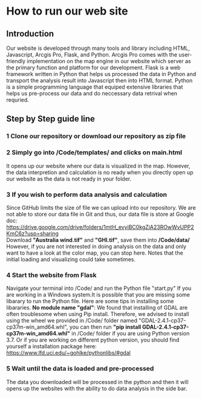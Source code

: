 How to run our web site
=================
## Introduction
Our website is developed through many tools and library including HTML, Javascript, Arcgis Pro, Flask, and Python. Arcgis Pro comes with the user-friendly implementation on the map engine in our website which server as the primary function and platform for our development. Flask is a  web framework written in Python that helps us processed the data in Python and transport the analysis result into Javascript then into HTML format. Python is a simple programming language that equiped extensive libraries that helps us pre-process our data and do neccessary data retrival when requried.

## Step by Step guide line

### 1 Clone our repository or download our repository as zip file

### 2 Simply go into /Code/templates/ and clicks on main.html
It opens up our website where our data is visualized in the map. However, the data interpretion and calculation is no ready when you directly open up our website as the data is not ready in your folder.

### 3 If you wish to perform data analysis and calculation
Since GitHub limits the size of file we can upload into our repository. We are not able to store our data file in Git and thus, our data file is store at Google doc: https://drive.google.com/drive/folders/1mtH_evyiBC0kgZiA23ROwWvUPP2KmC6z?usp=sharing <br/>
Download **"Australia wind.tif"** and **"GHI.tif"**, save them into **/Code/data/**
However, if you are not interested in doing analysis on the data and only want to have a look at the color map, you can stop here. Notes that the initial loading and visualizing could take sometimes.

### 4 Start the website from Flask
Navigate your terminal into /Code/ and run the Python file "start.py"
If you are working in a Windows system.It is possible that you are missing some libarary to run the Python file. Here are some tips in installing some libararies.
**No module name "gdal"**: We found that installing of GDAL are often troublesome when using Pip install. Therefore, we advised to install using the wheel we provided in /Code/ folder named "GDAL-2.4.1-cp37-cp37m-win_amd64.whl", you can then run **"pip install GDAL-2.4.1-cp37-cp37m-win_amd64.whl"** in /Code/ folder if you are using Python version 3.7. Or if you are working on different python version, you should find yourself a installation package here: https://www.lfd.uci.edu/~gohlke/pythonlibs/#gdal

### 5 Wait until the data is loaded and pre-processed
The data you downloaded will be processed in the python and then it will opens up the websites with the ability to do data analysis in the side bar.
